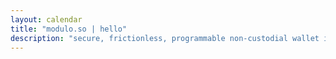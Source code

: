 ```yaml
---
layout: calendar
title: "modulo.so | hello"
description: "secure, frictionless, programmable non-custodial wallet infrastructure"
---
```


<div class="calendly-inline-widget" data-url="https://calendly.com/aaronqli/hello?hide_landing_page_details=1&hide_gdpr_banner=1" style="min-width:320px;height:100vh;"></div>
<script type="text/javascript" src="https://assets.calendly.com/assets/external/widget.js" async></script>